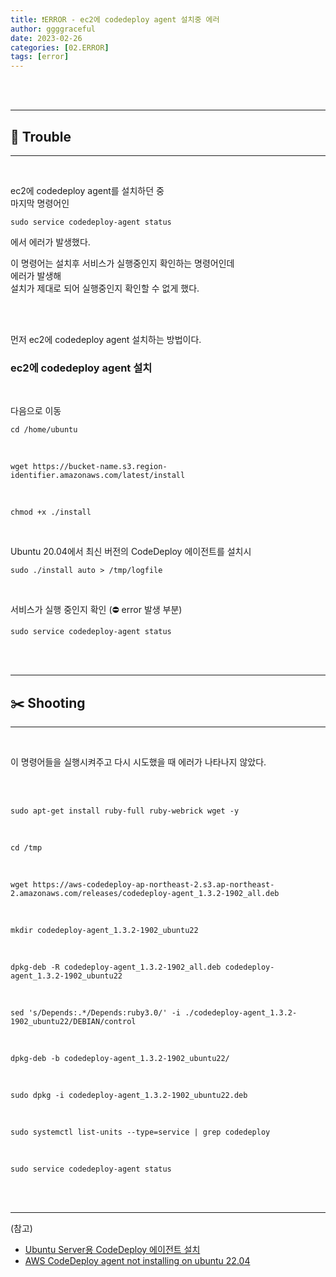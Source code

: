 ```yaml
---
title: ❗ERROR - ec2에 codedeploy agent 설치중 에러
author: ggggraceful
date: 2023-02-26
categories: [02.ERROR]
tags: [error]
---
```


<br/>
<br/>

---

## 🧶 Trouble

---

<br/>

ec2에 codedeploy agent를 설치하던 중  
마지막 명령어인

```
sudo service codedeploy-agent status
```

에서 에러가 발생했다. 

이 명령어는 설치후 서비스가 실행중인지 확인하는 명령어인데  
에러가 발생해  
설치가 제대로 되어 실행중인지 확인할 수 없게 했다.

<br/>
<br/>

먼저 ec2에 codedeploy agent 설치하는 방법이다. 

### ec2에 codedeploy agent 설치

<br/>

다음으로 이동
```
cd /home/ubuntu
```

<br/>

```
wget https://bucket-name.s3.region-identifier.amazonaws.com/latest/install
```

<br/>

```
chmod +x ./install
```

<br/>

Ubuntu 20.04에서 최신 버전의 CodeDeploy 에이전트를 설치시
```
sudo ./install auto > /tmp/logfile
```

<br/>

서비스가 실행 중인지 확인 (⛔️ error 발생 부분)
```
sudo service codedeploy-agent status
```


<br/>
<br/>


---

## ✂️ Shooting

---

<br/>

이 명령어들을 실행시켜주고 다시 시도했을 때 에러가 나타나지 않았다. 

<br/>
<br/>

```
sudo apt-get install ruby-full ruby-webrick wget -y
```

<br/>

```
cd /tmp
```

<br/>

```
wget https://aws-codedeploy-ap-northeast-2.s3.ap-northeast-2.amazonaws.com/releases/codedeploy-agent_1.3.2-1902_all.deb
```

<br/>

```
mkdir codedeploy-agent_1.3.2-1902_ubuntu22
```

<br/>

```
dpkg-deb -R codedeploy-agent_1.3.2-1902_all.deb codedeploy-agent_1.3.2-1902_ubuntu22
```

<br/>

```
sed 's/Depends:.*/Depends:ruby3.0/' -i ./codedeploy-agent_1.3.2-1902_ubuntu22/DEBIAN/control
```

<br/>

```
dpkg-deb -b codedeploy-agent_1.3.2-1902_ubuntu22/
```

<br/>

```
sudo dpkg -i codedeploy-agent_1.3.2-1902_ubuntu22.deb
```

<br/>

```
sudo systemctl list-units --type=service | grep codedeploy
```

<br/>

```
sudo service codedeploy-agent status
```

<br/>
<br/>

--- 

(참고)

- [Ubuntu Server용 CodeDeploy 에이전트 설치](https://docs.aws.amazon.com/ko_kr/codedeploy/latest/userguide/codedeploy-agent-operations-install-ubuntu.html)
- [AWS CodeDeploy agent not installing on ubuntu 22.04](https://stackoverflow.com/questions/73301858/aws-codedeploy-agent-not-installing-on-ubuntu-22-04)
